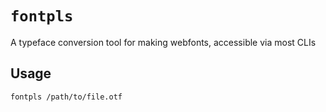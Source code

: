 # `fontpls`


A typeface conversion tool for making webfonts, accessible via most CLIs

## Usage

`fontpls /path/to/file.otf`
